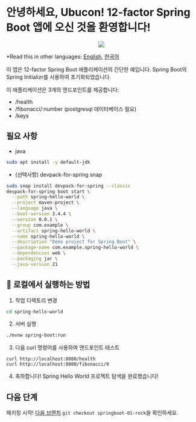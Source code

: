 # 안녕하세요, Ubucon! 12-factor Spring Boot 앱에 오신 것을 환영합니다!

<p align="center">
    <img src="https://e4developer.com/wp-content/uploads/2018/01/spring-boot.png">
</p>

\*Read this in other languages: [English](README.md), [한국어](README.ko.md)

이 앱은 12-factor Spring Boot 애플리케이션의 간단한 예입니다. Spring Boot의 Spring Initializr를 사용하여 초기화되었습니다.

이 애플리케이션은 3개의 엔드포인트를 제공합니다:

- /health
- /fibonacci/:number (postgresql 데이터베이스 필요)
- /keys

## 필요 사항

- java

```bash
sudo apt install -y default-jdk
```

- (선택사항) devpack-for-spring snap

```bash
sudo snap install devpack-for-spring --classic
devpack-for-spring boot start \
  --path spring-hello-world \
  --project maven-project \
  --language java \
  --boot-version 3.4.4 \
  --version 0.0.1 \
  --group com.example \
  --artifact spring-hello-world \
  --name spring-hello-world \
  --description "Demo project for Spring Boot" \
  --package-name com.example.spring-hello-world \
  --dependencies web \
  --packaging jar \
  --java-version 21
```

## 🏃 로컬에서 실행하는 방법

1. 작업 디렉토리 변경

```bash
cd spring-hello-world
```


2. 서버 실행

```bash
./mvnw spring-boot:run
```

3. 다음 curl 명령어를 사용하여 엔드포인트 테스트

```
curl http://localhost:8080/health
curl http://localhost:8080/fibonacci/9
```

4. 축하합니다! Spring Hello World 프로젝트 탐색을 완료했습니다!

## 다음 단계

패키징 시작! [다음 브랜치](https://github.com/yanksyoon/hello-ubucon/tree/springboot-01-rock) `git checkout springboot-01-rock`을 확인하세요.
